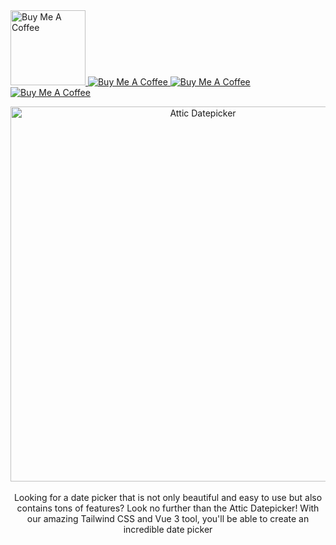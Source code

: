  <a href="https://www.buymeacoffee.com/shuch3n" target="_blank">
    <img src="https://cdn.buymeacoffee.com/buttons/default-orange.png" alt="Buy Me A Coffee" width="120">
</a>

<a href="#" target="_blank">
    <img src="https://img.shields.io/npm/l/attic-datepicker?style=for-the-badge" alt="Buy Me A Coffee">
</a>

<a href="#" target="_blank">
    <img src="https://img.shields.io/github/issues/ShuCh3n/attic-datepicker?style=for-the-badge" alt="Buy Me A Coffee">
</a
    ><a href="#" target="_blank">
    <img src="https://img.shields.io/npm/dw/attic-datepicker?style=for-the-badge" alt="Buy Me A Coffee">
</a>




<p align="center">
    <a href="https://atticdatepicker.com" target="_blank">
      <img alt="Attic Datepicker" width="600" src="https://user-images.githubusercontent.com/7081446/185246191-1ab31700-d07d-490e-84e8-b9bf092ac52a.png">
    </a>
    <br><br>
    Looking for a date picker that is not only beautiful and easy to use but also contains tons of features? Look no further than the Attic Datepicker! With our amazing Tailwind CSS and Vue 3 tool, you'll be able to create an incredible date picker
</p>

